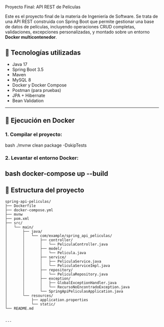 # 
Proyecto Final: API REST de Películas

Este es el proyecto final de la materia de Ingeniería de Software. Se trata de una API REST construida con Spring Boot que permite gestionar una base de datos de películas, incluyendo operaciones CRUD completas, validaciones, excepciones personalizadas, y montado sobre un entorno **Docker multicontenedor**.

## 🚀 Tecnologías utilizadas

- Java 17
- Spring Boot 3.5
- Maven
- MySQL 8
- Docker y Docker Compose
- Postman (para pruebas)
- JPA + Hibernate
- Bean Validation

---
## 🐳 Ejecución en Docker

### 1. Compilar el proyecto:
bash
./mvnw clean package -DskipTests

### 2. Levantar el entorno Docker:
bash
docker-compose up --build
---

## 📁 Estructura del proyecto
```
spring-api-peliculas/
├── Dockerfile
├── docker-compose.yml
├── mvnw
├── pom.xml
├── src/
│   └── main/
│       ├── java/
│       │   └── com/example/spring_api_peliculas/
│       │       ├── controller/
│       │       │   └── PeliculaController.java
│       │       ├── model/
│       │       │   └── Pelicula.java
│       │       ├── service/
│       │       │   ├── PeliculaService.java
│       │       │   └── PeliculaServiceImpl.java
│       │       ├── repository/
│       │       │   └── PeliculaRepository.java
│       │       ├── exception/
│       │       │   ├── GlobalExceptionHandler.java
│       │       │   └── RecursoNoEncontradoException.java
│       │       └── SpringApiPeliculasApplication.java
│       └── resources/
│           ├── application.properties
│           └── static/
└── README.md


---


